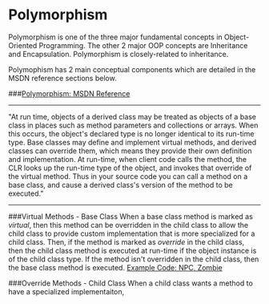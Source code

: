 # Polymorphism

Polymorphism is one of the three major fundamental concepts in Object-Oriented Programming.  The other 2 major OOP concepts are Inheritance and Encapsulation.  Polymorphism is closely-related to inheritance.  

Polymophism has 2 main conceptual components which are detailed in the MSDN reference sections below.

###[Polymorphism: MSDN Reference](https://msdn.microsoft.com/en-us/library/ms173152.aspx)

---

"At run time, objects of a derived class may be treated as objects of a base class in places such as method parameters and collections or arrays. When this occurs, the object's declared type is no longer identical to its run-time type.
Base classes may define and implement virtual methods, and derived classes can override them, which means they provide their own definition and implementation. At run-time, when client code calls the method, the CLR looks up the run-time type of the object, and invokes that override of the virtual method. Thus in your source code you can call a method on a base class, and cause a derived class's version of the method to be executed."

---

###Virtual Methods - Base Class
When a base class method is marked as *virtual*, then this method can be overridden in the child class to allow the child class to provide custom implementation that is more specialized for a child class.  Then, if the method is marked as *override* in the child class, then the child class method is executed at run-time if the object instance is of the child class type.  If the method isn't overridden in the child class, then the base class method is executed.  [Example Code: NPC, Zombie](https://kdoore.gitbooks.io/cs-2335/content/non-player_character_base-class.html) 


###Override Methods - Child Class
When a child class wants a method to have a specialized implementaiton, 